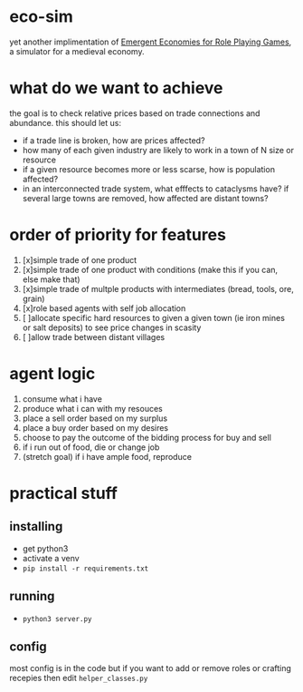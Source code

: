 # eco-sim
yet another implimentation of [Emergent Economies for Role Playing Games](https://ianparberry.com/pubs/econ.pdf), a simulator for a medieval economy. 

# what do we want to achieve
the goal is to check relative prices based on trade connections and abundance. this should let us:
- if a trade line is broken, how are prices affected?
- how many of each given industry are likely to work in a town of N size or resource
- if a given resource becomes more or less scarse, how is population affected?
- in an interconnected trade system, what efffects to cataclysms have? if several large towns are removed, how affected are distant towns?

# order of priority for features
1. [x]simple trade of one product
2. [x]simple trade of one product with conditions (make this if you can, else make that)
3. [x]simple trade of multple products with intermediates (bread, tools, ore, grain)
4. [x]role based agents with self job allocation
5. [ ]allocate specific hard resources to given a given town (ie iron mines or salt deposits) to see price changes in scasity 
6. [ ]allow trade between distant villages

# agent logic
1. consume what i have
2. produce what i can with my resouces
3. place a sell order based on my surplus
4. place a buy order based on my desires
5. choose to pay the outcome of the bidding process for buy and sell
6. if i run out of food, die or change job
7. (stretch goal) if i have ample food, reproduce

# practical stuff
## installing
- get python3
- activate a venv
- `pip install -r requirements.txt`
## running
- `python3 server.py`
## config
most config is in the code but if you want to add or remove roles or crafting recepies then edit `helper_classes.py`
